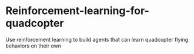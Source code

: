 # Reinforcement-learning-for-quadcopter
Use reinforcement learning to build agents that can learn quadcopter flying behaviors on their own
